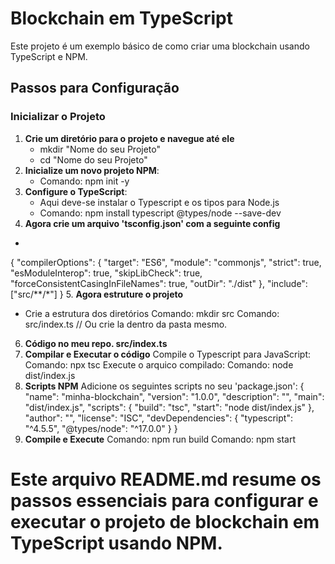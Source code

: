 # Blockchain em TypeScript

Este projeto é um exemplo básico de como criar uma blockchain usando TypeScript e NPM.

## Passos para Configuração

### Inicializar o Projeto

1. **Crie um diretório para o projeto e navegue até ele**
   * mkdir "Nome do seu Projeto"
   * cd "Nome do seu Projeto"
2. **Inicialize um novo projeto NPM**:
   * Comando: npm init -y
3. **Configure o TypeScript**:
   * Aqui deve-se instalar o Typescript e os tipos para Node.js
   * Comando: npm install typescript @types/node --save-dev
4. **Agora crie um arquivo 'tsconfig.json' com a seguinte config**
  *
  {
  "compilerOptions": {
    "target": "ES6",
    "module": "commonjs",
    "strict": true,
    "esModuleInterop": true,
    "skipLibCheck": true,
    "forceConsistentCasingInFileNames": true,
    "outDir": "./dist"
  },
  "include": ["src/**/*"]
}
5. **Agora estruture o projeto**
   * Crie a estrutura dos diretórios
   Comando: mkdir src
   Comando: src/index.ts // Ou crie la dentro da pasta mesmo.
6. **Código no meu repo. src/index.ts**
7. **Compilar e Executar o código**
   Compile o Typescript para JavaScript:
   Comando: npx tsc
   Execute o arquico compilado:
   Comando: node dist/index.js
8. **Scripts NPM**
   Adicione os seguintes scripts no seu 'package.json':
   {
  "name": "minha-blockchain",
  "version": "1.0.0",
  "description": "",
  "main": "dist/index.js",
  "scripts": {
    "build": "tsc",
    "start": "node dist/index.js"
  },
  "author": "",
  "license": "ISC",
  "devDependencies": {
    "typescript": "^4.5.5",
    "@types/node": "^17.0.0"
  }
}
9. **Compile e Execute**
    Comando: npm run build
    Comando: npm start

# Este arquivo README.md resume os passos essenciais para configurar e executar o projeto de blockchain em TypeScript usando NPM.

   
   
   
